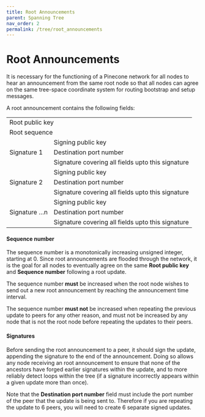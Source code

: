```yaml
---
title: Root Announcements
parent: Spanning Tree
nav_order: 2
permalink: /tree/root_announcements
---
```


# Root Announcements

It is necessary for the functioning of a Pinecone network for all nodes to hear an announcement from the same root node so that all nodes can agree on the same tree-space coordinate system for routing bootstrap and setup messages.

A root announcement contains the following fields:

<table>
  <tr>
   <td colspan="2" >Root public key
   </td>
  </tr>
  <tr>
   <td colspan="2" >Root sequence
   </td>
  </tr>
  <tr>
   <td rowspan="3" >Signature 1
   </td>
   <td>Signing public key
   </td>
  </tr>
  <tr>
   <td>Destination port number
   </td>
  </tr>
  <tr>
   <td>Signature covering all fields upto this signature
   </td>
  </tr>
  <tr>
   <td rowspan="3" >Signature 2
   </td>
   <td>Signing public key
   </td>
  </tr>
  <tr>
   <td>Destination port number
   </td>
  </tr>
  <tr>
   <td>Signature covering all fields upto this signature
   </td>
  </tr>
  <tr>
   <td rowspan="3" >Signature …n
   </td>
   <td>Signing public key
   </td>
  </tr>
  <tr>
   <td>Destination port number
   </td>
  </tr>
  <tr>
   <td>Signature covering all fields upto this signature
   </td>
  </tr>
</table>

#### Sequence number

The sequence number is a monotonically increasing unsigned integer, starting at 0. Since root announcements are flooded through the network, it is the goal for all nodes to eventually agree on the same **Root public key** and **Sequence number** following a root update.

The sequence number **must** be increased when the root node wishes to send out a new root announcement by reaching the announcement time interval.

The sequence number **must not** be increased when repeating the previous update to peers for any other reason, and must not be increased by any node that is not the root node before repeating the updates to their peers.

#### Signatures

Before sending the root announcement to a peer, it should sign the update, appending the signature to the end of the announcement. Doing so allows any node receiving an root announcement to ensure that none of the ancestors have forged earlier signatures within the update, and to more reliably detect loops within the tree (if a signature incorrectly appears within a given update more than once).

Note that the **Destination port number** field must include the port number of the peer that the update is being sent to. Therefore if you are repeating the update to 6 peers, you will need to create 6 separate signed updates.
